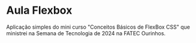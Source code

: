 # Aula Flexbox

Aplicação simples do mini curso "Conceitos Básicos de FlexBox CSS" que ministrei na Semana de Tecnologia de 2024 na FATEC Ourinhos.

